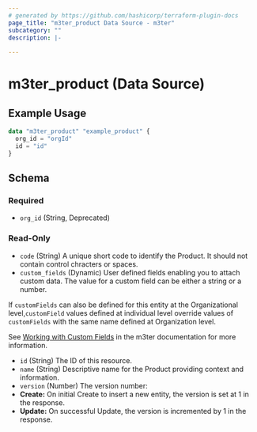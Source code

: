 ```yaml
---
# generated by https://github.com/hashicorp/terraform-plugin-docs
page_title: "m3ter_product Data Source - m3ter"
subcategory: ""
description: |-
  
---
```


# m3ter_product (Data Source)



## Example Usage

```terraform
data "m3ter_product" "example_product" {
  org_id = "orgId"
  id = "id"
}
```

<!-- schema generated by tfplugindocs -->
## Schema

### Required

- `org_id` (String, Deprecated)

### Read-Only

- `code` (String) A unique short code to identify the Product. It should not contain control chracters or spaces.
- `custom_fields` (Dynamic) User defined fields enabling you to attach custom data. The value for a custom field can be either a string or a number.

If `customFields` can also be defined for this entity at the Organizational level,`customField` values defined at individual level override values of `customFields` with the same name defined at Organization level.

See [Working with Custom Fields](https://www.m3ter.com/docs/guides/creating-and-managing-products/working-with-custom-fields) in the m3ter documentation for more information.
- `id` (String) The ID of this resource.
- `name` (String) Descriptive name for the Product providing context and information.
- `version` (Number) The version number:
- **Create:** On initial Create to insert a new entity, the version is set at 1 in the response.
- **Update:** On successful Update, the version is incremented by 1 in the response.
